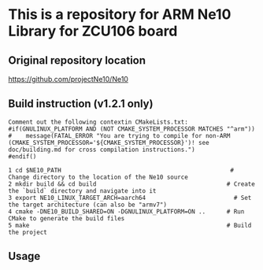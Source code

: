 # This is a repository for ARM Ne10 Library for ZCU106 board

## Original repository location
https://github.com/projectNe10/Ne10

## Build instruction (v1.2.1 only)

    Comment out the following contextin CMakeLists.txt:
    #if(GNULINUX_PLATFORM AND (NOT CMAKE_SYSTEM_PROCESSOR MATCHES "^arm"))
    #    message(FATAL_ERROR "You are trying to compile for non-ARM (CMAKE_SYSTEM_PROCESSOR='${CMAKE_SYSTEM_PROCESSOR}')! see doc/building.md for cross compilation instructions.")
    #endif()

    1 cd $NE10_PATH                                                # Change directory to the location of the Ne10 source
    2 mkdir build && cd build                                     # Create the `build` directory and navigate into it
    3 export NE10_LINUX_TARGET_ARCH=aarch64                         # Set the target architecture (can also be "armv7")
    4 cmake -DNE10_BUILD_SHARED=ON -DGNULINUX_PLATFORM=ON ..      # Run CMake to generate the build files
    5 make                                                        # Build the project

## Usage
